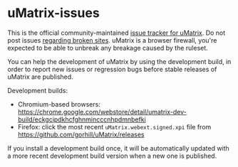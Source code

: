 # uMatrix-issues

This is the official community-maintained [issue tracker for uMatrix](https://github.com/uBlockOrigin/uMatrix-issues/issues). Do not post issues [regarding broken sites](https://github.com/gorhill/uMatrix#warnings). uMatrix is a browser firewall, you're expected to be able to unbreak any breakage caused by the ruleset. 

You can help the development of uMatrix by using the development build, in order to report new issues or regression bugs before stable releases of uMatrix are published.

Development builds:
- Chromium-based browsers: <https://chrome.google.com/webstore/detail/umatrix-dev-build/eckgcipdkhcfghnmincccnhpdmnbefki>
- Firefox: click the most recent `uMatrix.webext.signed.xpi` file from <https://github.com/gorhill/uMatrix/releases>

If you install a development build once, it will be automatically updated with a more recent development build version when a new one is published.
